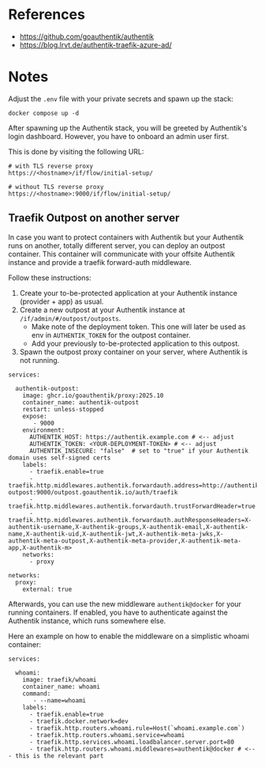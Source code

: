 # References

- https://github.com/goauthentik/authentik
- https://blog.lrvt.de/authentik-traefik-azure-ad/

# Notes

Adjust the `.env` file with your private secrets and spawn up the stack:

````
docker compose up -d
````

After spawning up the Authentik stack, you will be greeted by Authentik's login dashboard. However, you have to onboard an admin user first. 

This is done by visiting the following URL: 

````
# with TLS reverse proxy
https://<hostname>/if/flow/initial-setup/

# without TLS reverse proxy
https://<hostname>:9000/if/flow/initial-setup/
````

## Traefik Outpost on another server

In case you want to protect containers with Authentik but your Authentik runs on another, totally different server, you can deploy an outpost container. This container will communicate with your offsite Authentik instance and provide a traefik forward-auth middleware.

Follow these instructions:

1. Create your to-be-protected application at your Authentik instance (provider + app) as usual.
2. Create a new outpost at your Authentik instance at `/if/admin/#/outpost/outposts`.
    - Make note of the deployment token. This one will later be used as env in `AUTHENTIK_TOKEN` for the outpost container.
    - Add your previously to-be-protected application to this outpost.
4. Spawn the outpost proxy container on your server, where Authentik is not running.

````
services:

  authentik-outpost:
    image: ghcr.io/goauthentik/proxy:2025.10
    container_name: authentik-outpost
    restart: unless-stopped
    expose:
       - 9000
    environment:
      AUTHENTIK_HOST: https://authentik.example.com # <-- adjust
      AUTHENTIK_TOKEN: <YOUR-DEPLOYMENT-TOKEN> # <-- adjust
      AUTHENTIK_INSECURE: "false"  # set to "true" if your Authentik domain uses self-signed certs
    labels:
      - traefik.enable=true
      - traefik.http.middlewares.authentik.forwardauth.address=http://authentik-outpost:9000/outpost.goauthentik.io/auth/traefik
      - traefik.http.middlewares.authentik.forwardauth.trustForwardHeader=true
      - traefik.http.middlewares.authentik.forwardauth.authResponseHeaders=X-authentik-username,X-authentik-groups,X-authentik-email,X-authentik-name,X-authentik-uid,X-authentik-jwt,X-authentik-meta-jwks,X-authentik-meta-outpost,X-authentik-meta-provider,X-authentik-meta-app,X-authentik-m>
    networks:
      - proxy

networks:
  proxy:
    external: true
````

Afterwards, you can use the new middleware `authentik@docker` for your running containers. If enabled, you have to authenticate against the Authentik instance, which runs somewhere else. 

Here an example on how to enable the middleware on a simplistic whoami container:

````
services:

  whoami:
    image: traefik/whoami
    container_name: whoami
    command:
       - --name=whoami
    labels:
      - traefik.enable=true
      - traefik.docker.network=dev
      - traefik.http.routers.whoami.rule=Host(`whoami.example.com`)
      - traefik.http.routers.whoami.service=whoami
      - traefik.http.services.whoami.loadbalancer.server.port=80
      - traefik.http.routers.whoami.middlewares=authentik@docker # <--- this is the relevant part
````

